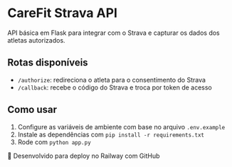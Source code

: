 # CareFit Strava API

API básica em Flask para integrar com o Strava e capturar os dados dos atletas autorizados.

## Rotas disponíveis

- `/authorize`: redireciona o atleta para o consentimento do Strava
- `/callback`: recebe o código do Strava e troca por token de acesso

## Como usar

1. Configure as variáveis de ambiente com base no arquivo `.env.example`
2. Instale as dependências com `pip install -r requirements.txt`
3. Rode com `python app.py`

🚀 Desenvolvido para deploy no Railway com GitHub
